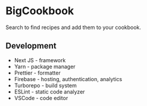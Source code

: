 # BigCookbook

Search to find recipes and add them to your cookbook.

## Development

- Next JS - framework
- Yarn - package manager
- Prettier - formatter
- Firebase - hosting, authentication, analytics
- Turborepo - build system
- ESLint - static code analyzer
- VSCode - code editor
